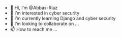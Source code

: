 - 👋 Hi, I’m @Abbas-Riaz
- 👀 I’m interested in cyber security 
- 🌱 I’m currently learning Django and cyber security 
- 💞️ I’m looking to collaborate on ...
- 📫 How to reach me ...

<!---
Abbas-Riaz/Abbas-Riaz is a ✨ special ✨ repository because its `README.md` (this file) appears on your GitHub profile.
You can click the Preview link to take a look at your changes.
--->
